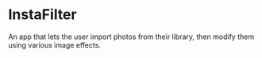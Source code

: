 # InstaFilter
 An app that lets the user import photos from their library, then modify them using various image effects.
